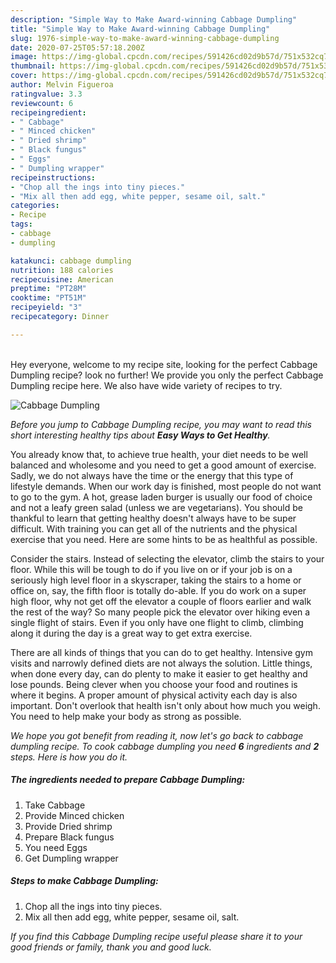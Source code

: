 ```yaml
---
description: "Simple Way to Make Award-winning Cabbage Dumpling"
title: "Simple Way to Make Award-winning Cabbage Dumpling"
slug: 1976-simple-way-to-make-award-winning-cabbage-dumpling
date: 2020-07-25T05:57:18.200Z
image: https://img-global.cpcdn.com/recipes/591426cd02d9b57d/751x532cq70/cabbage-dumpling-recipe-main-photo.jpg
thumbnail: https://img-global.cpcdn.com/recipes/591426cd02d9b57d/751x532cq70/cabbage-dumpling-recipe-main-photo.jpg
cover: https://img-global.cpcdn.com/recipes/591426cd02d9b57d/751x532cq70/cabbage-dumpling-recipe-main-photo.jpg
author: Melvin Figueroa
ratingvalue: 3.3
reviewcount: 6
recipeingredient:
- " Cabbage"
- " Minced chicken"
- " Dried shrimp"
- " Black fungus"
- " Eggs"
- " Dumpling wrapper"
recipeinstructions:
- "Chop all the ings into tiny pieces."
- "Mix all then add egg, white pepper, sesame oil, salt."
categories:
- Recipe
tags:
- cabbage
- dumpling

katakunci: cabbage dumpling 
nutrition: 188 calories
recipecuisine: American
preptime: "PT28M"
cooktime: "PT51M"
recipeyield: "3"
recipecategory: Dinner

---
```

<br>
Hey everyone, welcome to my recipe site, looking for the perfect Cabbage Dumpling recipe? look no further! We provide you only the perfect Cabbage Dumpling recipe here. We also have wide variety of recipes to try.
<br>


![Cabbage Dumpling](https://img-global.cpcdn.com/recipes/591426cd02d9b57d/751x532cq70/cabbage-dumpling-recipe-main-photo.jpg)

<i>Before you jump to Cabbage Dumpling recipe, you may want to read this short interesting healthy tips about <strong>Easy Ways to Get Healthy</strong>.</i>

You already know that, to achieve true health, your diet needs to be well balanced and wholesome and you need to get a good amount of exercise. Sadly, we do not always have the time or the energy that this type of lifestyle demands. When our work day is finished, most people do not want to go to the gym. A hot, grease laden burger is usually our food of choice and not a leafy green salad (unless we are vegetarians). You should be thankful to learn that getting healthy doesn't always have to be super difficult. With training you can get all of the nutrients and the physical exercise that you need. Here are some hints to be as healthful as possible.

Consider the stairs. Instead of selecting the elevator, climb the stairs to your floor. While this will be tough to do if you live on or if your job is on a seriously high level floor in a skyscraper, taking the stairs to a home or office on, say, the fifth floor is totally do-able. If you do work on a super high floor, why not get off the elevator a couple of floors earlier and walk the rest of the way? So many people pick the elevator over hiking even a single flight of stairs. Even if you only have one flight to climb, climbing along it during the day is a great way to get extra exercise. 

There are all kinds of things that you can do to get healthy. Intensive gym visits and narrowly defined diets are not always the solution. Little things, when done every day, can do plenty to make it easier to get healthy and lose pounds. Being clever when you choose your food and routines is where it begins. A proper amount of physical activity each day is also important. Don't overlook that health isn't only about how much you weigh. You need to help make your body as strong as possible. 


<i>We hope you got benefit from reading it, now let's go back to cabbage dumpling recipe. To cook cabbage dumpling you need <strong>6</strong> ingredients and <strong>2</strong> steps. Here is how you do it.
</i>

##### The ingredients needed to prepare Cabbage Dumpling:

1. Take  Cabbage
1. Provide  Minced chicken
1. Provide  Dried shrimp
1. Prepare  Black fungus
1. You need  Eggs
1. Get  Dumpling wrapper


##### Steps to make Cabbage Dumpling:

1. Chop all the ings into tiny pieces.
1. Mix all then add egg, white pepper, sesame oil, salt.


<i>If you find this Cabbage Dumpling recipe useful please share it to your good friends or family, thank you and good luck.</i>
